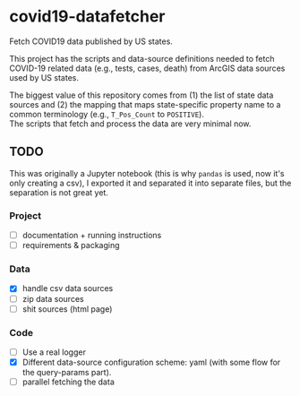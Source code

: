 # covid19-datafetcher
Fetch COVID19 data published by US states.


This project has the scripts and data-source definitions needed to fetch COVID-19 related data (e.g., tests, cases, death) from ArcGIS data sources used by US states.


The biggest value of this repository comes from (1) the list of state data sources and (2) the mapping that maps state-specific property name to a common terminology (e.g., `T_Pos_Count` to `POSITIVE`).
<br />The scripts that fetch and process the data are very minimal now.


## TODO
This was originally a Jupyter notebook (this is why `pandas` is used, now it's only creating a csv), I exported it and separated it into separate files, but the separation is not great yet. 

### Project
- [ ] documentation + running instructions
- [ ] requirements & packaging

### Data 
- [x] handle csv data sources
- [ ] zip data sources
- [ ] shit sources (html page)

### Code
- [ ] Use a real logger
- [x] Different data-source configuration scheme: yaml (with some flow for the query-params part).
- [ ] parallel fetching the data
